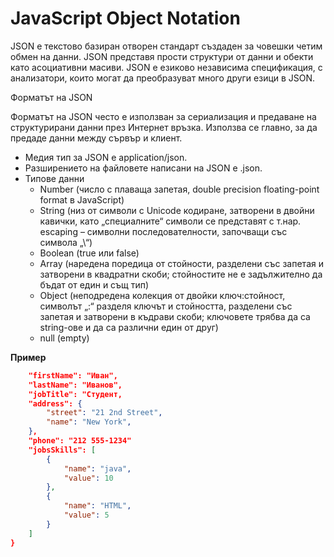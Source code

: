# JavaScript Object Notation

JSON е текстово базиран отворен стандарт създаден за човешки четим обмен на данни. JSON представя прости структури от данни и обекти като асоциативни масиви. JSON е езиково независима спецификация, с анализатори, които могат да преобразуват много други езици в JSON.

Форматът на JSON 

Форматът на JSON често е използван за сериализация и предаване на структурирани данни през Интернет връзка. Използва се главно, за да предаде данни между сървър и клиент.
- Mедия тип за JSON е application/json. 
- Разширението на файловете написани на JSON е .json.
- Типове данни
  - Number (число с плаваща запетая, double precision floating-point format в JavaScript)
  - String (низ от символи с Unicode кодиране, затворени в двойни кавички, като „специалните“ символи се представят с т.нар. escaping – символни последователности, започващи със символа „\“)
  - Boolean (true или false)
  - Array (наредена поредица от стойности, разделени със запетая и затворени в квадратни скоби; стойностите не е задължително да бъдат от един и същ тип)
  - Object (неподредена колекция от двойки ключ:стойност, символът „:“ разделя ключът и стойността, разделени със запетая и затворени в къдрави скоби; ключовете трябва да са string-ове и да са различни един от друг)
  - null (empty)

**Пример**

```json
    "firstName": "Иван",
    "lastName": "Иванов",
    "jobTitle": "Студент,
    "address": {
        "street": "21 2nd Street",
        "name": "New York",
    },
    "phone": "212 555-1234"
    "jobsSkills": [
        {
            "name": "java",
            "value": 10
        },
        {
            "name": "HTML",
            "value": 5
        }
    ]
}
``` 

